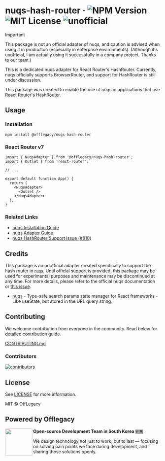 # nuqs-hash-router &middot; ![NPM Version](https://img.shields.io/npm/v/%40offlegacy%2Fnuqs-hash-router) ![MIT License](https://img.shields.io/github/license/offlegacy/nuqs-hash-router) ![unofficial](https://img.shields.io/badge/Unofficial-red)

> [!IMPORTANT]
> This package is not an official adapter of nuqs, and caution is advised when using it in production (especially in enterprise environments). (Although it's unofficial, I am actually using it successfully in a company project. Thanks to our team.)

This is a dedicated nuqs adapter for React Router's HashRouter. Currently, nuqs officially supports BrowserRouter, and support for HashRouter is still under discussion.

This package was created to enable the use of nuqs in applications that use React Router's HashRouter.

## Usage

### Installation

```shell
npm install @offlegacy/nuqs-hash-router
```

### React Router v7

```tsx
import { NuqsAdapter } from '@offlegacy/nuqs-hash-router';
import { Outlet } from 'react-router';

// ...

export default function App() {
  return (
    <NuqsAdapter>
      <Outlet />
    </NuqsAdapter>
  );
}
```

### Related Links

- [nuqs Installation Guide](https://nuqs.47ng.com/docs/installation)
- [nuqs Adapter Guide](https://nuqs.47ng.com/docs/adapters)
- [nuqs HashRouter Support Issue (#810)](https://github.com/47ng/nuqs/issues/810)

## Credits

This package is an unofficial adapter created specifically to support the hash router in [`nuqs`](https://nuqs.47ng.com/). Until official support is provided, this package may be used for experimental purposes and maintenance may be discontinued at any time. For more details, please refer to the official nuqs documentation or [this issue](https://github.com/47ng/nuqs/issues/810#issuecomment-2863556483).

- [nuqs](https://github.com/47ng/nuqs) - Type-safe search params state manager for React frameworks - Like useState, but stored in the URL query string.

## Contributing

We welcome contribution from everyone in the community. Read below for detailed contribution guide.

[CONTRIBUTING.md]()

### Contributors

[![contributors](https://contrib.rocks/image?repo=offlegacy/offlegacy.org)](https://github.com/offlegacy/offlegacy.org/contributors)

## License

See [LICENSE]() for more information.

MIT © [OffLegacy](https://www.offlegacy.org/)

## Powered by Offlegacy

<img align="left" height="88" src="https://static.offlegacy.org/logo.svg"/>

**Open-source Development Team in South Korea 🇰🇷**

We design technology not just to work, but to last — focusing on solving pain points we face during development, and sharing those solutions openly.

